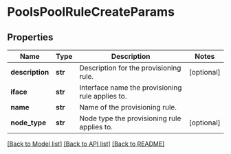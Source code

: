 # PoolsPoolRuleCreateParams

## Properties
Name | Type | Description | Notes
------------ | ------------- | ------------- | -------------
**description** | **str** | Description for the provisioning rule. | [optional] 
**iface** | **str** | Interface name the provisioning rule applies to. | 
**name** | **str** | Name of the provisioning rule. | 
**node_type** | **str** | Node type the provisioning rule applies to. | [optional] 

[[Back to Model list]](../README.md#documentation-for-models) [[Back to API list]](../README.md#documentation-for-api-endpoints) [[Back to README]](../README.md)


